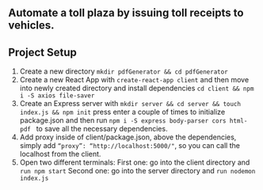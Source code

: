 ## Automate a toll plaza by issuing toll receipts to vehicles.

## Project Setup

1. Create a new directory
```mkdir pdfGenerator && cd pdfGenerator```
2. Create a new React App with ```create-react-app client``` and then move into newly created directory and install dependencies ```cd client && npm i -S axios file-saver```
3. Create an Express server with ```mkdir server && cd server && touch index.js && npm init``` press enter a couple of times to initialize package.json and then run ```npm i -S express body-parser cors html-pdf ``` to save all the necessary dependencies.
4. Add proxy inside of client/package.json, above the dependencies, simply add ```“proxy”: “http://localhost:5000/"```, so you can call the localhost from the client.
5. Open two different terminals:
First one: go into the client directory and ```run npm start```
Second one: go into the server directory and ```run nodemon index.js```
